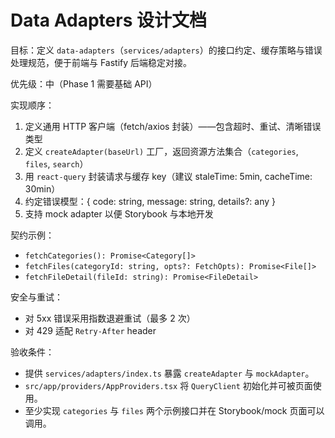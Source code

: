 # Data Adapters 设计文档

目标：定义 `data-adapters`（`services/adapters`）的接口约定、缓存策略与错误处理规范，便于前端与 Fastify 后端稳定对接。

优先级：中（Phase 1 需要基础 API）

实现顺序：

1. 定义通用 HTTP 客户端（fetch/axios 封装）——包含超时、重试、清晰错误类型
2. 定义 `createAdapter(baseUrl)` 工厂，返回资源方法集合（`categories`, `files`, `search`）
3. 用 `react-query` 封装请求与缓存 key（建议 staleTime: 5min, cacheTime: 30min）
4. 约定错误模型：{ code: string, message: string, details?: any }
5. 支持 mock adapter 以便 Storybook 与本地开发

契约示例：

- `fetchCategories(): Promise<Category[]>`
- `fetchFiles(categoryId: string, opts?: FetchOpts): Promise<File[]>`
- `fetchFileDetail(fileId: string): Promise<FileDetail>`

安全与重试：

- 对 5xx 错误采用指数退避重试（最多 2 次）
- 对 429 适配 `Retry-After` header

验收条件：

- 提供 `services/adapters/index.ts` 暴露 `createAdapter` 与 `mockAdapter`。
- `src/app/providers/AppProviders.tsx` 将 `QueryClient` 初始化并可被页面使用。
- 至少实现 `categories` 与 `files` 两个示例接口并在 Storybook/mock 页面可以调用。
